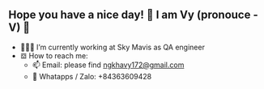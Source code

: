 ## Hope you have a nice day! 🌻 I am Vy (pronouce - V) 🦊

- 🧑🏻‍💻 I’m currently working at Sky Mavis as QA engineer
- 𝌕 How to reach me:
  - 📫 Email: please find ngkhavy172@gmail.com
  - 💬 Whatapps / Zalo: +84363609428
